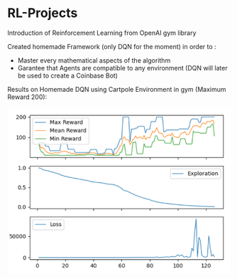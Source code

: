 # RL-Projects

Introduction of Reinforcement Learning from OpenAI gym library

Created homemade Framework (only DQN for the moment) in order to :
  - Master every mathematical aspects of the algorithm
  - Garantee that Agents are compatible to any environment (DQN will later be used to create a Coinbase Bot)
  
Results on Homemade DQN using Cartpole Environment in gym (Maximum Reward 200):

<img src="./assets/Learning_Cartpole.PNG" width="520">
